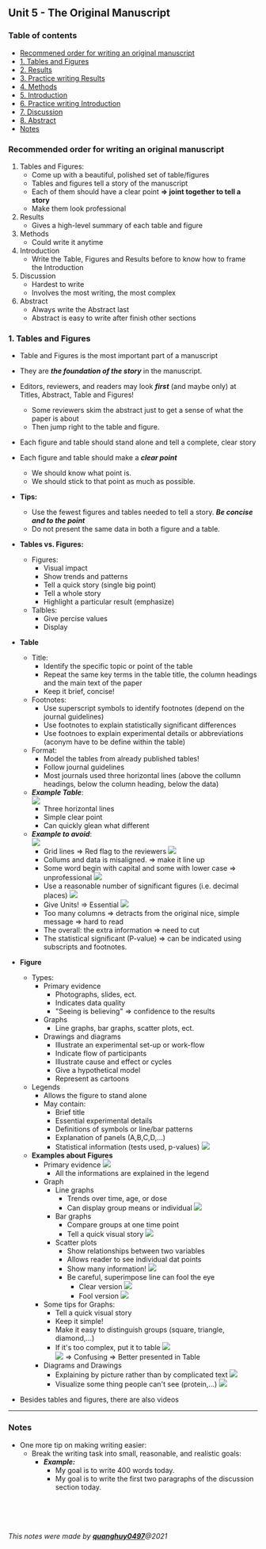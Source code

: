 ## Unit 5 - The Original Manuscript

### Table of contents
* [Recommened order for writing an original manuscript](Recommened-order-for-writing-an-original-manuscript)
* [1. Tables and Figures](#1-Tables-and-Figures) 
* [2. Results](#2-Results)
* [3. Practice writing Results](#3-Practice-writing-Results)
* [4. Methods](#4-Methods)
* [5. Introduction](#5-Introduction)
* [6. Practice writing Introduction](#6-Practice-writing-Introduction)
* [7. Discussion](#7-Discussion)
* [8. Abstract](#8-Abstract)
* [Notes](#8-Notes)

### Recommended order for writing an original manuscript
1. Tables and Figures:
	+ Come up with a beautiful, polished set of table/figures
	+ Tables and figures tell a story of the manuscript
	+ Each of them should have a clear point **=> joint together to tell a story**
	+ Make them look professional
2. Results
	+ Gives a high-level summary of each table and figure
3. Methods
	+ Could write it anytime
4. Introduction
	+ Write the Table, Figures and Results before to know how to frame the Introduction
5. Discussion
	+ Hardest to write
	+ Involves the most writing, the most complex 
6. Abstract
	+ Always write the Abstract last 
	+ Abstract is easy to write after finish other sections

### 1. Tables and Figures
+ Table and Figures is the most important part of a manuscript
+ They are **_the foundation of the story_** in the manuscript.
+ Editors, reviewers, and readers may look  **_first_** (and maybe only) at Titles, Abstract, Table and Figures!
	+ Some reviewers skim the abstract just to get a sense of what the paper is about
	+ Then jump right to the table and figure.
+ Each figure and table should stand alone and tell a complete, clear story
+ Each figure and table should make a **_clear point_**
	+ We should know what point is.
	+ We should stick to that point as much as possible.

+ **Tips:**
	+ Use the fewest figures and tables needed to tell a story. **_Be concise and to the point_**
	+ Do not present the same data in both a figure and a table.

+ **Tables vs. Figures:**
	+ Figures:
		+ Visual impact
		+ Show trends and patterns
		+ Tell a quick story (single big point)
		+ Tell a whole story 
		+ Highlight a particular result (emphasize)
	+ Talbles:
		+ Give percise values
		+ Display

+ **Table**
	+ Title:
		+ Identify the specific topic or point of the table
		+ Repeat the same key terms in the table title, the column headings and the main text of the paper
		+ Keep it brief, concise!
	+ Footnotes:
		+ Use superscript symbols to identify footnotes (depend on the journal guidelines)
		+ Use footnotes to explain statistically significant differences
		+ Use footnoes to explain experimental details or abbreviations (aconym have to be define within the table)
	+ Format:
		+ Model the tables from already published tables!
		+ Follow journal guidelines
		+ Most journals used three horizontal lines (above the collumn headings, below the column heading, below the data)
	+ **_Example Table_**:  
		![](Images/01.png)  
	  	+ Three horizontal lines
		+ Simple clear point
	  	+ Can quickly glean what different
	+ **_Example to avoid_**:  
	    ![](Images/02.png)  
	  	+ Grid lines => Red flag to the reviewers
	  	![](Images/03.png)  
		+ Collums and data is misaligned. => make it line up
	   	+ Some word begin with capital and some with lower case => unprofessional
	    ![](Images/04.png)  
 	    + Use a reasonable number of significant figures (i.e. decimal places)
	    ![](Images/05.png)  
	    + Give Units! => Essential
	    ![](Images/06.png)  
	    + Too many columns => detracts from the original nice, simple message => hard to read
	    + The overall: the extra information => need to cut
	    + The statistical significant (P-value) => can be indicated using subscripts and footnotes.

+ **Figure**
	+ Types:
		+ Primary evidence
			+ Photographs, slides, ect.
			+ Indicates data quality
			+ "Seeing is believing" => confidence to the results
		+ Graphs
			+ Line graphs, bar graphs, scatter plots, ect.
		+ Drawings and diagrams
			+ Illustrate an experimental set-up or work-flow
			+ Indicate flow of participants
			+ Illustrate cause and effect or cycles
			+ Give a hypothetical model
			+ Represent as cartoons
	+ Legends
		+ Allows the figure to stand alone
		+ May contain:
			+ Brief title
			+ Essential experimental details
			+ Definitions of symbols or line/bar patterns
			+ Explanation of panels (A,B,C,D,...)
			+ Statistical information (tests used, p-values)
			![](Images/07.png)  
	+ **Examples about Figures**	
		+ Primary evidence
			![](Images/08.png)  
			+ All the informations are explained in the legend
		+ Graph
			+ Line graphs
				+ Trends over time, age, or dose
				+ Can display group means or individual
			  	  ![](Images/09.png)
			+ Bar graphs
				+ Compare groups at one time point
				+ Tell a quick visual story
				  ![](Images/10.png)
			+ Scatter plots
				+ Show relationships between two variables 
				+ Allows reader to see individual dat points 
				+ Show many information!
				  ![](Images/11.png)
				+ Be careful, superimpose line can fool the eye
					+ Clear version
					  ![](Images/12.png)
					+ Fool version
					  ![](Images/13.png)
		+ Some tips for Graphs:
			+ Tell a quick visual story
			+ Keep it simple!
			+ Make it easy to distinguish groups (square, triangle, diamond,...)
			+ If it's too complex, put it to table
			  ![](Images/14.png)  
			  ![](Images/15.png)
			  => Confusing
			  => Better presented in Table
		+ Diagrams and Drawings
			+ Explaining by picture rather than by complicated text
			  ![](Images/16.png)
			+ Visualize some thing people can't see (protein,...)
			  ![](Images/17.png)
			  
+ Besides tables and figures, there are also videos




***
### Notes
+ One more tip on making writing easier:
	+ Break the writing task into small, reasonable, and realistic goals:
		+ **_Example:_**
			+ My goal is to write 400 words today.
			+ My goal is to write the first two paragraphs of the discussion section today.





<br><br>
<br><br>
_This notes were made by [**quanghuy0497**](https://github.com/quanghuy0497/Writing-in-the-Science_Stanford)@2021_
